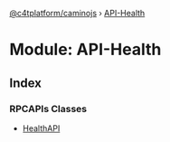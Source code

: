 [@c4tplatform/caminojs](../README.md) › [API-Health](api_health.md)

# Module: API-Health

## Index

### RPCAPIs Classes

* [HealthAPI](../classes/api_health.healthapi.md)
